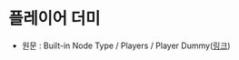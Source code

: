 # 플레이어 더미

- 원문 : Built-in Node Type / Players / Player Dummy([링크](https://developer.unigine.com/en/docs/2.11/objects/players/dummy/?rlang=cpp))